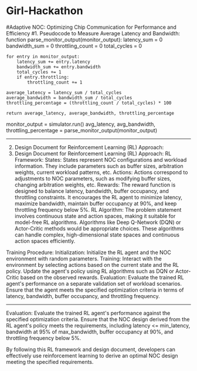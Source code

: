 # Girl-Hackathon
#Adaptive NOC: Optimizing Chip Communication for Performance and Efficiency
#1. Pseudocode to Measure Average Latency and Bandwidth:
function parse_monitor_output(monitor_output):
    latency_sum = 0
    bandwidth_sum = 0
    throttling_count = 0
    total_cycles = 0
    
    for entry in monitor_output:
        latency_sum += entry.latency
        bandwidth_sum += entry.bandwidth
        total_cycles += 1
        if entry.throttling:
            throttling_count += 1
    
    average_latency = latency_sum / total_cycles
    average_bandwidth = bandwidth_sum / total_cycles
    throttling_percentage = (throttling_count / total_cycles) * 100
    
    return average_latency, average_bandwidth, throttling_percentage

monitor_output = simulator.run()
avg_latency, avg_bandwidth, throttling_percentage = parse_monitor_output(monitor_output)


--------------------------------------------------------------------------------------------------------
2. Design Document for Reinforcement Learning (RL) Approach:
2. Design Document for Reinforcement Learning (RL) Approach:
RL Framework:
States: States represent NOC configurations and workload information. They include parameters such as buffer sizes, arbitration weights, current workload patterns, etc.
Actions: Actions correspond to adjustments to NOC parameters, such as modifying buffer sizes, changing arbitration weights, etc.
Rewards: The reward function is designed to balance latency, bandwidth, buffer occupancy, and throttling constraints. It encourages the RL agent to minimize latency, maximize bandwidth, maintain buffer occupancy at 90%, and keep throttling frequency below 5%.
RL Algorithm:
The problem statement involves continuous state and action spaces, making it suitable for model-free RL algorithms. Algorithms like Deep Q-Network (DQN) or Actor-Critic methods would be appropriate choices. These algorithms can handle complex, high-dimensional state spaces and continuous action spaces efficiently.

Training Procedure:
Initialization: Initialize the RL agent and the NOC environment with random parameters.
Training: Interact with the environment by selecting actions based on the current state and the RL policy. Update the agent's policy using RL algorithms such as DQN or Actor-Critic based on the observed rewards.
Evaluation: Evaluate the trained RL agent's performance on a separate validation set of workload scenarios. Ensure that the agent meets the specified optimization criteria in terms of latency, bandwidth, buffer occupancy, and throttling frequency.

---------------------------------------------------------------------------------------------------------

Evaluation:
Evaluate the trained RL agent's performance against the specified optimization criteria. Ensure that the NOC design derived from the RL agent's policy meets the requirements, including latency <= min_latency, bandwidth at 95% of max_bandwidth, buffer occupancy at 90%, and throttling frequency below 5%.

By following this RL framework and design document, developers can effectively use reinforcement learning to derive an optimal NOC design meeting the specified requirements.
